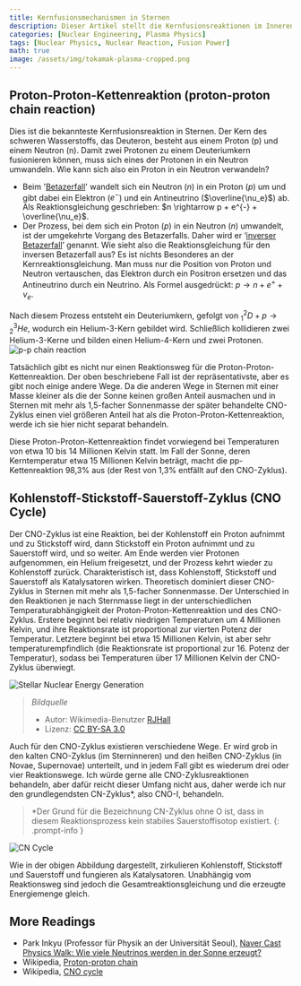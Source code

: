 ```yaml
---
title: Kernfusionsmechanismen in Sternen
description: Dieser Artikel stellt die Kernfusionsreaktionen im Inneren von Sternen vor, insbesondere die Proton-Proton-Kettenreaktion und den Kohlenstoff-Stickstoff-Sauerstoff-Zyklus (CNO-Zyklus). Es handelt sich um einen Essay, den der Autor in der 10. Klasse für einen Schulwissenschaftsclub verfasst hat. Im Gegensatz zu anderen Beiträgen ist er in einem umgangssprachlichen Stil geschrieben und wurde zu Archivierungszwecken im Originalformat hochgeladen.
categories: [Nuclear Engineering, Plasma Physics]
tags: [Nuclear Physics, Nuclear Reaction, Fusion Power]
math: true
image: /assets/img/tokamak-plasma-cropped.png
---
```

## Proton-Proton-Kettenreaktion (proton-proton chain reaction)
Dies ist die bekannteste Kernfusionsreaktion in Sternen. Der Kern des schweren Wasserstoffs, das Deuteron, besteht aus einem Proton (p) und einem Neutron (n). Damit zwei Protonen zu einem Deuteriumkern fusionieren können, muss sich eines der Protonen in ein Neutron umwandeln. Wie kann sich also ein Proton in ein Neutron verwandeln?

- Beim '[Betazerfall](/posts/Nuclear-Stability-and-Radioactive-Decay/#negativer-beta-zerfall-beta--zerfall)' wandelt sich ein Neutron ($n$) in ein Proton ($p$) um und gibt dabei ein Elektron ($e^{-}$) und ein Antineutrino ($\overline{\nu_e}$) ab. Als Reaktionsgleichung geschrieben: $n \rightarrow p + e^{-} + \overline{\nu_e}$.
- Der Prozess, bei dem sich ein Proton ($p$) in ein Neutron ($n$) umwandelt, ist der umgekehrte Vorgang des Betazerfalls. Daher wird er ‘[inverser Betazerfall](/posts/Nuclear-Stability-and-Radioactive-Decay/#positiver-beta-zerfall-beta-zerfall)’ genannt. Wie sieht also die Reaktionsgleichung für den inversen Betazerfall aus? Es ist nichts Besonderes an der Kernreaktionsgleichung. Man muss nur die Position von Proton und Neutron vertauschen, das Elektron durch ein Positron ersetzen und das Antineutrino durch ein Neutrino. Als Formel ausgedrückt: $p \rightarrow n + e^{+} + \nu_e$.

Nach diesem Prozess entsteht ein Deuteriumkern, gefolgt von $^2_1D + p \rightarrow {^3_2He}$, wodurch ein Helium-3-Kern gebildet wird. Schließlich kollidieren zwei Helium-3-Kerne und bilden einen Helium-4-Kern und zwei Protonen.  
![p-p chain reaction](https://upload.wikimedia.org/wikipedia/commons/8/85/Fusion_in_the_Sun.svg)

Tatsächlich gibt es nicht nur einen Reaktionsweg für die Proton-Proton-Kettenreaktion. Der oben beschriebene Fall ist der repräsentativste, aber es gibt noch einige andere Wege. Da die anderen Wege in Sternen mit einer Masse kleiner als die der Sonne keinen großen Anteil ausmachen und in Sternen mit mehr als 1,5-facher Sonnenmasse der später behandelte CNO-Zyklus einen viel größeren Anteil hat als die Proton-Proton-Kettenreaktion, werde ich sie hier nicht separat behandeln.

Diese Proton-Proton-Kettenreaktion findet vorwiegend bei Temperaturen von etwa 10 bis 14 Millionen Kelvin statt. Im Fall der Sonne, deren Kerntemperatur etwa 15 Millionen Kelvin beträgt, macht die pp-Kettenreaktion 98,3% aus (der Rest von 1,3% entfällt auf den CNO-Zyklus).

## Kohlenstoff-Stickstoff-Sauerstoff-Zyklus (CNO Cycle)
Der CNO-Zyklus ist eine Reaktion, bei der Kohlenstoff ein Proton aufnimmt und zu Stickstoff wird, dann Stickstoff ein Proton aufnimmt und zu Sauerstoff wird, und so weiter. Am Ende werden vier Protonen aufgenommen, ein Helium freigesetzt, und der Prozess kehrt wieder zu Kohlenstoff zurück. Charakteristisch ist, dass Kohlenstoff, Stickstoff und Sauerstoff als Katalysatoren wirken. Theoretisch dominiert dieser CNO-Zyklus in Sternen mit mehr als 1,5-facher Sonnenmasse. Der Unterschied in den Reaktionen je nach Sternmasse liegt in der unterschiedlichen Temperaturabhängigkeit der Proton-Proton-Kettenreaktion und des CNO-Zyklus. Erstere beginnt bei relativ niedrigen Temperaturen um 4 Millionen Kelvin, und ihre Reaktionsrate ist proportional zur vierten Potenz der Temperatur. Letztere beginnt bei etwa 15 Millionen Kelvin, ist aber sehr temperaturempfindlich (die Reaktionsrate ist proportional zur 16. Potenz der Temperatur), sodass bei Temperaturen über 17 Millionen Kelvin der CNO-Zyklus überwiegt.

![Stellar Nuclear Energy Generation](https://upload.wikimedia.org/wikipedia/commons/5/5b/Nuclear_energy_generation.svg)
> *Bildquelle*
> - Autor: Wikimedia-Benutzer [RJHall](https://commons.wikimedia.org/wiki/User:RJHall)
> - Lizenz: [CC BY-SA 3.0](https://creativecommons.org/licenses/by-sa/3.0/)

Auch für den CNO-Zyklus existieren verschiedene Wege. Er wird grob in den kalten CNO-Zyklus (im Sterninneren) und den heißen CNO-Zyklus (in Novae, Supernovae) unterteilt, und in jedem Fall gibt es wiederum drei oder vier Reaktionswege. Ich würde gerne alle CNO-Zyklusreaktionen behandeln, aber dafür reicht dieser Umfang nicht aus, daher werde ich nur den grundlegendsten CN-Zyklus*, also CNO-I, behandeln.

> *Der Grund für die Bezeichnung CN-Zyklus ohne O ist, dass in diesem Reaktionsprozess kein stabiles Sauerstoffisotop existiert.
{: .prompt-info }

![CN Cycle](https://upload.wikimedia.org/wikipedia/commons/2/21/CNO_Cycle.svg)

Wie in der obigen Abbildung dargestellt, zirkulieren Kohlenstoff, Stickstoff und Sauerstoff und fungieren als Katalysatoren. Unabhängig vom Reaktionsweg sind jedoch die Gesamtreaktionsgleichung und die erzeugte Energiemenge gleich.

## More Readings
- Park Inkyu (Professor für Physik an der Universität Seoul), [Naver Cast Physics Walk: Wie viele Neutrinos werden in der Sonne erzeugt?](https://terms.naver.com/entry.naver?docId=4125519&cid=58941&categoryId=58960)
- Wikipedia, [Proton-proton chain](https://en.wikipedia.org/wiki/Proton%E2%80%93proton_chain)
- Wikipedia, [CNO cycle](https://en.wikipedia.org/wiki/CNO_cycle)
